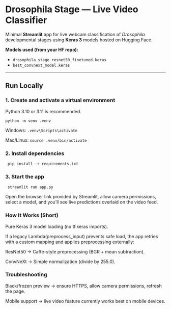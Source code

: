 # Drosophila Stage — Live Video Classifier

Minimal **Streamlit** app for live webcam classification of *Drosophila* developmental stages using **Keras 3** models hosted on Hugging Face.  

**Models used (from your HF repo):**
- `drosophila_stage_resnet50_finetuned.keras`
- `best_convnext_model.keras`

---

## Run Locally

### 1. Create and activate a virtual environment  
Python 3.10 or 3.11 is recommended.


```python -m venv .venv```

Windows:
```.venv\Scripts\activate```

Mac/Linux:
```source .venv/bin/activate```

### 2. Install dependencies

``` pip install -r requirements.txt```

### 3. Start the app
``` streamlit run app.py```

Open the browser link provided by Streamlit, allow camera permissions, select a model, and you’ll see live predictions overlaid on the video feed.

### How It Works (Short)

Pure Keras 3 model loading (no tf.keras imports).

If a legacy Lambda(preprocess_input) prevents safe load, the app retries with a custom mapping and applies preprocessing externally:

ResNet50 → Caffe-style preprocessing (BGR + mean subtraction).

ConvNeXt → Simple normalization (divide by 255.0).

### Troubleshooting

Black/frozen preview → ensure HTTPS, allow camera permissions, refresh the page.

Mobile support → live video feature currently works best on mobile devices.
